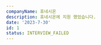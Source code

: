 ```yaml
---
companyName: 휴네시온
description: 휴네시온에 지원 했었습니다.
date: '2023-7-30'
id: 1
status: INTERVIEW_FAILED
---
```

